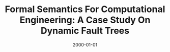 ---
title: "Formal Semantics For Computational Engineering: A Case Study On Dynamic Fault Trees"
date: 2000-01-01
venue: "11th International Symposium on Software Reliability Engineering (ISSRE 2000), 8-11 October 2000, San Jose, CA, USA"
paperurl: https://doi.org/10.1109/ISSRE.2000.885878
authors: "David Coppit, Kevin J Sullivan and Joanne Bechta Dugan"
awards: ""
---